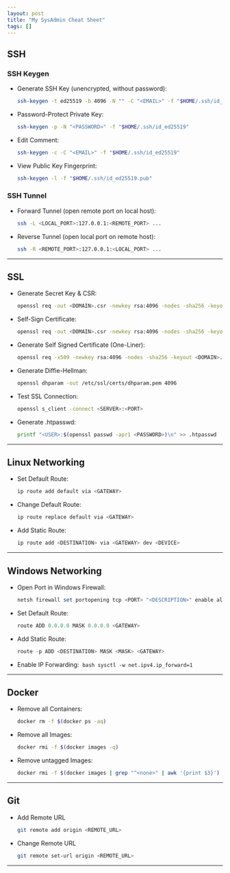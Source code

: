 ```yaml
---
layout: post
title: "My SysAdmin Cheat Sheet"
tags: []
---
```


## SSH
### SSH Keygen
- Generate SSH Key (unencrypted, without password):
  ```bash
  ssh-keygen -t ed25519 -b 4096 -N "" -C "<EMAIL>" -f "$HOME/.ssh/id_ed25519"
  ```
- Password-Protect Private Key:
  ```bash
  ssh-keygen -p -N "<PASSWORD>" -f "$HOME/.ssh/id_ed25519"
  ```
- Edit Comment:
  ```bash
  ssh-keygen -c -C "<EMAIL>" -f "$HOME/.ssh/id_ed25519"
  ```
- View Public Key Fingerprint:
  ```bash
  ssh-keygen -l -f "$HOME/.ssh/id_ed25519.pub"
  ```

### SSH Tunnel
- Forward Tunnel (open remote port on local host):
  ```bash
  ssh -L <LOCAL_PORT>:127.0.0.1:<REMOTE_PORT> ...
  ```
- Reverse Tunnel (open local port on remote host):
  ```bash
  ssh -R <REMOTE_PORT>:127.0.0.1:<LOCAL_PORT> ...
  ```
  

---

## SSL
- Generate Secret Key & CSR:
  ```bash
  openssl req -out <DOMAIN>.csr -newkey rsa:4096 -nodes -sha256 -keyout <DOMAIN>.key -subj "/CN=<DOMAIN>"
  ```
- Self-Sign Certificate:
  ```bash
  openssl req -out <DOMAIN>.csr -newkey rsa:4096 -nodes -sha256 -keyout <DOMAIN>.key -subj "/CN=<DOMAIN>"
  ```
- Generate Self Signed Certificate (One-Liner):
  ```bash
  openssl req -x509 -newkey rsa:4096 -nodes -sha256 -keyout <DOMAIN>.key -out <DOMAIN>.pem -days 365 -subj "/CN=<DOMAIN>"
  ```
- Generate Diffie-Hellman:
  ```bash
  openssl dhparam -out /etc/ssl/certs/dhparam.pem 4096
  ```
- Test SSL Connection:
  ```bash
  openssl s_client -connect <SERVER>:<PORT>
  ```
- Generate .htpasswd:
  ```bash
  printf "<USER>:$(openssl passwd -apr1 <PASSWORD>)\n" >> .htpasswd
  ```

---

## Linux Networking
- Set Default Route:
  ```bash
  ip route add default via <GATEWAY>
  ```
- Change Default Route:
  ```bash
  ip route replace default via <GATEWAY>
  ```
- Add Static Route:
  ```bash
  ip route add <DESTINATION> via <GATEWAY> dev <DEVICE>
  ```

---

## Windows Networking
- Open Port in Windows Firewall:
  ```powershell
  netsh firewall set portopening tcp <PORT> "<DESCRIPTION>" enable all
  ```
- Set Default Route:
  ```powershell
  route ADD 0.0.0.0 MASK 0.0.0.0 <GATEWAY>
  ```
- Add Static Route:
  ```powershell
  route -p ADD <DESTINATION> MASK <MASK> <GATEWAY>
  ```
- Enable IP Forwarding:
  ```bash
  sysctl -w net.ipv4.ip_forward=1
  ```

---

## Docker
- Remove all Containers:
  ```bash
  docker rm -f $(docker ps -aq)
  ```
- Remove all Images:
  ```bash
  docker rmi -f $(docker images -q)
  ```
- Remove untagged Images:
  ```bash
  docker rmi -f $(docker images | grep "^<none>" | awk '{print $3}')
  ```

---

## Git
- Add Remote URL
  ```bash
  git remote add origin <REMOTE_URL>
  ```
- Change Remote URL
  ```bash
  git remote set-url origin <REMOTE_URL>
  ```

---
